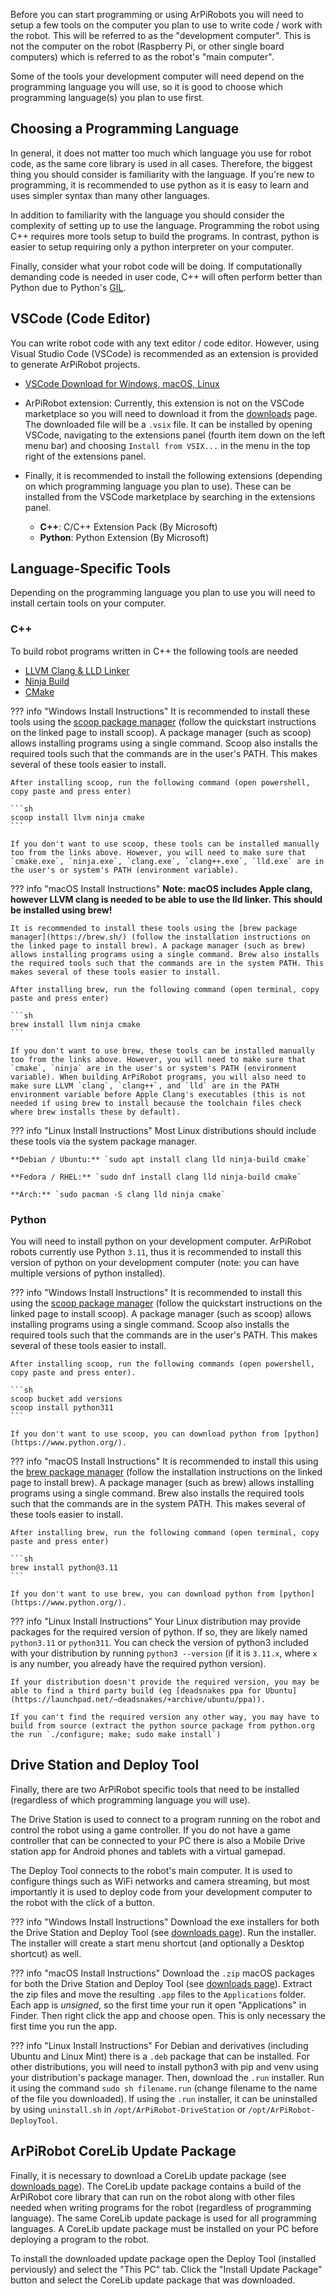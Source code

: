 
Before you can start programming or using ArPiRobots you will need to setup a few tools on the computer you plan to use to write code / work with the robot. This will be referred to as the "development computer". This is not the computer on the robot (Raspberry Pi, or other single board computers) which is referred to as the robot's "main computer". 

Some of the tools your development computer will need depend on the programming language you will use, so it is good to choose which programming language(s) you plan to use first.


## Choosing a Programming Language

In general, it does not matter too much which language you use for robot code, as the same core library is used in all cases. Therefore, the biggest thing you should consider is familiarity with the language. If you're new to programming, it is recommended to use python as it is easy to learn and uses simpler syntax than many other languages.

In addition to familiarity with the language you should consider the complexity of setting up to use the language. Programming the robot using C++ requires more tools setup to build the programs. In contrast, python is easier to setup requiring only a python interpreter on your computer.

Finally, consider what your robot code will be doing. If computationally demanding code is needed in user code, C++ will often perform better than Python due to Python's [GIL](https://wiki.python.org/moin/GlobalInterpreterLock).


## VSCode (Code Editor)

You can write robot code with any text editor / code editor. However, using Visual Studio Code (VSCode) is recommended as an extension is provided to generate ArPiRobot projects.

- [VSCode Download for Windows, macOS, Linux](https://code.visualstudio.com/)
- ArPiRobot extension: Currently, this extension is not on the VSCode marketplace so you will need to download it from the [downloads](../../downloads.md) page. The downloaded file will be a `.vsix` file. It can be installed by opening VSCode, navigating to the extensions panel (fourth item down on the left menu bar) and choosing `Install from VSIX...` in the menu in the top right of the extensions panel.

- Finally, it is recommended to install the following extensions (depending on which programming language you plan to use). These can be installed from the VSCode marketplace by searching in the extensions panel.
    - **C++**: C/C++ Extension Pack (By Microsoft)
    - **Python**: Python Extension (By Microsoft)


## Language-Specific Tools

Depending on the programming language you plan to use you will need to install certain tools on your computer.

### C++

To build robot programs written in C++ the following tools are needed

- [LLVM Clang & LLD Linker](https://llvm.org/)
- [Ninja Build](https://ninja-build.org/)
- [CMake](https://cmake.org/)

??? info "Windows Install Instructions"
    It is recommended to install these tools using the [scoop package manager](https://scoop.sh/) (follow the quickstart instructions on the linked page to install scoop). A package manager (such as scoop) allows installing programs using a single command. Scoop also installs the required tools such that the commands are in the user's PATH. This makes several of these tools easier to install.

    After installing scoop, run the following command (open powershell, copy paste and press enter)

    ```sh
    scoop install llvm ninja cmake
    ```

    If you don't want to use scoop, these tools can be installed manually too from the links above. However, you will need to make sure that `cmake.exe`, `ninja.exe`, `clang.exe`, `clang++.exe`, `lld.exe` are in the user's or system's PATH (environment variable).

??? info "macOS Install Instructions"
    **Note: macOS includes Apple clang, however LLVM clang is needed to be able to use the lld linker. This should be installed using brew!**

    It is recommended to install these tools using the [brew package manager](https://brew.sh/) (follow the installation instructions on the linked page to install brew). A package manager (such as brew) allows installing programs using a single command. Brew also installs the required tools such that the commands are in the system PATH. This makes several of these tools easier to install.

    After installing brew, run the following command (open terminal, copy paste and press enter)

    ```sh
    brew install llvm ninja cmake
    ```

    If you don't want to use brew, these tools can be installed manually too from the links above. However, you will need to make sure that `cmake`, `ninja` are in the user's or system's PATH (environment variable). When building ArPiRobot programs, you will also need to make sure LLVM `clang`, `clang++`, and `lld` are in the PATH environment variable before Apple Clang's executables (this is not needed if using brew to install because the toolchain files check where brew installs these by default).

??? info "Linux Install Instructions"
    Most Linux distributions should include these tools via the system package manager.

    **Debian / Ubuntu:** `sudo apt install clang lld ninja-build cmake`

    **Fedora / RHEL:** `sudo dnf install clang lld ninja-build cmake`

    **Arch:** `sudo pacman -S clang lld ninja cmake`

### Python

You will need to install python on your development computer. ArPiRobot robots currently use Python `3.11`, thus it is recommended to install this version of python on your development computer (note: you can have multiple versions of python installed).


??? info "Windows Install Instructions"
    It is recommended to install this using the [scoop package manager](https://scoop.sh/) (follow the quickstart instructions on the linked page to install scoop). A package manager (such as scoop) allows installing programs using a single command. Scoop also installs the required tools such that the commands are in the user's PATH. This makes several of these tools easier to install.

    After installing scoop, run the following commands (open powershell, copy paste and press enter). 

    ```sh
    scoop bucket add versions
    scoop install python311
    ```

    If you don't want to use scoop, you can download python from [python](https://www.python.org/).

??? info "macOS Install Instructions"
    It is recommended to install this using the [brew package manager](https://brew.sh/) (follow the installation instructions on the linked page to install brew). A package manager (such as brew) allows installing programs using a single command. Brew also installs the required tools such that the commands are in the system PATH. This makes several of these tools easier to install.

    After installing brew, run the following command (open terminal, copy paste and press enter)

    ```sh
    brew install python@3.11
    ```

    If you don't want to use brew, you can download python from [python](https://www.python.org/).

??? info "Linux Install Instructions"
    Your Linux distribution may provide packages for the required version of python. If so, they are likely named `python3.11` or `python311`. You can check the version of python3 included with your distribution by running `python3 --version` (if it is `3.11.x`, where `x` is any number, you already have the required python version).

    If your distribution doesn't provide the required version, you may be able to find a third party build (eg [deadsnakes ppa for Ubuntu](https://launchpad.net/~deadsnakes/+archive/ubuntu/ppa)).

    If you can't find the required version any other way, you may have to build from source (extract the python source package from python.org the run `./configure; make; sudo make install`)


## Drive Station and Deploy Tool

Finally, there are two ArPiRobot specific tools that need to be installed (regardless of which programming language you will use).

The Drive Station is used to connect to a program running on the robot and control the robot using a game controller. If you do not have a game controller that can be connected to your PC there is also a Mobile Drive station app for Android phones and tablets with a virtual gamepad.

The Deploy Tool connects to the robot's main computer. It is used to configure things such as WiFi networks and camera streaming, but most importantly it is used to deploy code from your development computer to the robot with the click of a button.

??? info "Windows Install Instructions"
    Download the exe installers for both the Drive Station and Deploy Tool (see [downloads page](../../downloads.md)). Run the installer. The installer will create a start menu shortcut (and optionally a Desktop shortcut) as well.

??? info "macOS Install Instructions"
    Download the `.zip` macOS packages for both the Drive Station and Deploy Tool (see [downloads page](../../downloads.md)). Extract the zip files and move the resulting `.app` files to the `Applications` folder. Each app is *unsigned*, so the first time your run it open "Applications" in Finder. Then right click the app and choose open. This is only necessary the first time you run the app.

??? info "Linux Install Instructions"
    For Debian and derivatives (including Ubuntu and Linux Mint) there is a `.deb` package that can be installed. For other distributions, you will need to install python3 with pip and venv using your distribution's package manager. Then, download the `.run` installer. Run it using the command `sudo sh filename.run` (change filename to the name of the file you downloaded). If using the `.run` installer, it can be uninstalled by using `uninstall.sh` in `/opt/ArPiRobot-DriveStation` or `/opt/ArPiRobot-DeployTool`.


## ArPiRobot CoreLib Update Package

Finally, it is necessary to download a CoreLib update package (see [downloads page](../../downloads.md)). The CoreLib update package contains a build of the ArPiRobot core library that can run on the robot along with other files needed when writing programs for the robot (regardless of programming language). The same CoreLib update package is used for all programming languages. A CoreLib update package must be installed on your PC before deploying a program to the robot.

To install the downloaded update package open the Deploy Tool (installed perviously) and select the "This PC" tab. Click the "Install Update Package" button and select the CoreLib update package that was downloaded.

